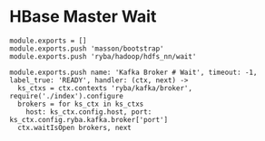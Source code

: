 
# HBase Master Wait

    module.exports = []
    module.exports.push 'masson/bootstrap'
    module.exports.push 'ryba/hadoop/hdfs_nn/wait'

    module.exports.push name: 'Kafka Broker # Wait', timeout: -1, label_true: 'READY', handler: (ctx, next) ->
      ks_ctxs = ctx.contexts 'ryba/kafka/broker', require('./index').configure
      brokers = for ks_ctx in ks_ctxs
        host: ks_ctx.config.host, port: ks_ctx.config.ryba.kafka.broker['port']
      ctx.waitIsOpen brokers, next

